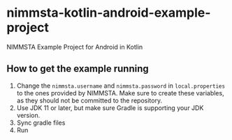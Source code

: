 # nimmsta-kotlin-android-example-project
NIMMSTA Example Project for Android in Kotlin

## How to get the example running
1. Change the `nimmsta.username` and `nimmsta.password` in `local.properties` to the ones provided by NIMMSTA. Make sure to create these variables, as they should not be committed to the repository.
2. Use JDK 11 or later, but make sure Gradle is supporting your JDK version.
3. Sync gradle files
4. Run
